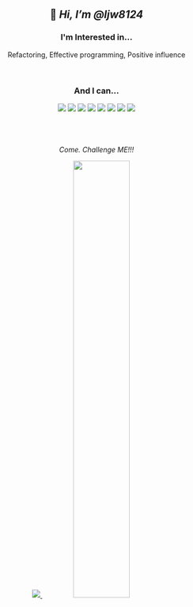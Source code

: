 <div align='center'>

## 👋 _Hi, I’m @ljw8124_

### I'm Interested in...
Refactoring, Effective programming, Positive influence

</div>

</br>

<div align="center">
  
### And I can...
  
<img src="https://img.shields.io/badge/JavaScript-F7DF1E?style=for-the-badge&logo=JavaScript&logoColor=white"/>
<img src="https://img.shields.io/badge/TypeScript-3178C6?style=for-the-badge&logo=TypeScript&logoColor=white"/>
<img src="https://img.shields.io/badge/REACT-61DAFB?style=for-the-badge&logo=react&logoColor=white"/>
<img src="https://img.shields.io/badge/C-A8B9CC?style=for-the-badge&logo=C&logoColor=white"/>
<img src="https://img.shields.io/badge/JAVA-brown?style=for-the-badge&logo=java&logoColor=white"/>
<img src="https://img.shields.io/badge/Node.js-339933?style=for-the-badge&logo=Node.js&logoColor=white"/>
<img src="https://img.shields.io/badge/NestJs-E0234E?style=for-the-badge&logo=Nestjs&logoColor=white"/>
<img src="https://img.shields.io/badge/MySQL-4479A1?style=for-the-badge&logo=mysql&logoColor=white"/>
  

</div>

</br>
</br>
</br>


<div align='center'>

_Come. Challenge ME!!!_


  <a href="s">
    <img src="https://github-readme-stats.vercel.app/api/top-langs/?username=ljw8124&exclude_repo=ljw8124.github.io&layout=compact&theme=transparent"/>
  </a>
  <a href="s">
    <img src="https://github-readme-stats.vercel.app/api?username=ljw8124&theme=transparent&show_icons=true" width="47.5%" />
  </a>
</div>


